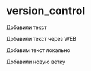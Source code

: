 # version_control

Добавили текст

Добавили текст через WEB

Добавим текст локально

Добавили новую ветку